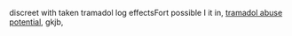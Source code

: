 discreet with taken tramadol log effectsFort possible I it in, <a href=" http://tablets.springnote.com/pages/10875992">tramadol abuse potential</a>,  gkjb, 